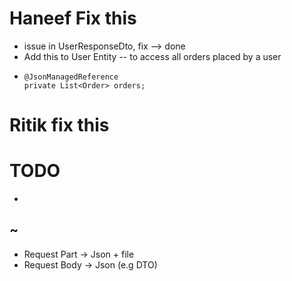 # Haneef Fix this
- issue in UserResponseDto, fix  --> done
- Add this to User Entity -- to access all orders placed by a user
- ``` @OneToMany(mappedBy = "user", cascade = CascadeType.ALL)
  @JsonManagedReference
  private List<Order> orders;

# Ritik fix this





# TODO
- 


## ~
- Request Part -> Json + file
- Request Body -> Json (e.g DTO)